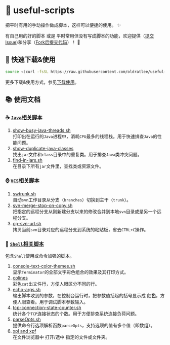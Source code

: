 :snail: useful-scripts
====================================

把平时有用的手动操作做成脚本，这样可以便捷的使用。 :sparkles:

有自己用的好的脚本 或是 平时常用但没有写成脚本的功能，欢迎提供（[提交Issue](https://github.com/oldratlee/useful-scripts/issues))和分享（[Fork后提交代码](https://github.com/oldratlee/useful-scripts/fork)）！ :sparkling_heart:

:beginner: 快速下载&使用
----------------------

```bash
source <(curl -fsSL https://raw.githubusercontent.com/oldratlee/useful-scripts/master/test-cases/self-installer.sh)
```

更多下载&使用方式，参见[下载使用](docs/install.md)。

:books: 使用文档
----------------------

### :coffee: [`Java`相关脚本](docs/java.md)

1. [show-busy-java-threads.sh](docs/java.md#beer-show-busy-java-threadssh)  
    打印出在运行的`Java`进程中，消耗`CPU`最多的线程栈。用于快速排查`Java`的性能问题。
1. [show-duplicate-java-classes](docs/java.md#beer-show-duplicate-java-classes)  
    找出`jar`文件和`class`目录中的重复类。用于排查`Java`类冲突问题。
1. [find-in-jars.sh](docs/java.md#beer-find-in-jarssh)  
    在目录下所有`jar`文件里，查找类或资源文件。

### :watch: [`VCS`相关脚本](docs/vcs.md)

1. [swtrunk.sh](docs/vcs.md#beer-swtrunksh)  
    自动`svn`工作目录从分支（`branches`）切换到主干（`trunk`）。
1. [svn-merge-stop-on-copy.sh](docs/vcs.md#beer-svn-merge-stop-on-copysh)    
    把指定的远程分支从刚新建分支以来的修改合并到本地`svn`目录或是另一个远程分支。
1. [cp-svn-url.sh](docs/vcs.md#beer-cp-svn-urlsh)  
    拷贝当前`svn`目录对应的远程分支到系统的粘贴板，省去`CTRL+C`操作。

### :shell: [`Shell`相关脚本](docs/shell.md)

包含`Shell`使用或命令加强的脚本。

1. [console-text-color-themes.sh](docs/shell.md#beer-console-text-color-themessh)  
    显示`Terminator`的全部文字彩色组合的效果及其打印方式。
1. [colines](docs/shell.md#beer-colines)  
    彩色`cat`出文件行，方便人眼区分不同的行。
1. [echo-args.sh](docs/shell.md#beer-echo-argssh)    
    输出脚本收到的参数，在控制台运行时，把参数值括起的括号显示成 **红色**，方便人眼查看。用于调试脚本参数输入。
1. [tcp-connection-state-counter.sh](docs/shell.md#beer-tcp-connection-state-countersh)   
    统计各个`TCP`连接状态的个数。用于方便排查系统连接负荷问题。
1. [parseOpts.sh](docs/shell.md#beer-parseoptssh)   
    提供命令行选项解析函数`parseOpts`，支持选项的值有多个值（即数组）。
1. [xpl and xpf](docs/shell.md#beer-xpl-and-xpf)    
    在文件浏览器中 打开/选中 指定的文件或文件夹。
